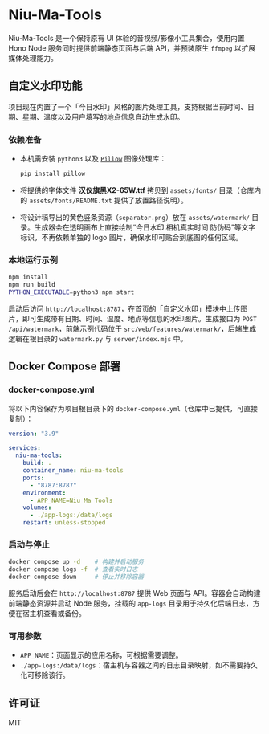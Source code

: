 # Niu-Ma-Tools

Niu-Ma-Tools 是一个保持原有 UI 体验的音视频/影像小工具集合，使用内置 Hono Node 服务同时提供前端静态页面与后端 API，并预装原生 `ffmpeg` 以扩展媒体处理能力。

## 自定义水印功能

项目现在内置了一个「今日水印」风格的图片处理工具，支持根据当前时间、日期、星期、温度以及用户填写的地点信息自动生成水印。

### 依赖准备

- 本机需安装 `python3` 以及 [`Pillow`](https://python-pillow.org/) 图像处理库：

  ```bash
  pip install pillow
  ```

- 将提供的字体文件 **汉仪旗黑X2-65W.ttf** 拷贝到 `assets/fonts/` 目录（仓库内的 `assets/fonts/README.txt` 提供了放置路径说明）。
- 将设计稿导出的黄色竖条资源（`separator.png`）放在 `assets/watermark/` 目录。生成器会在透明画布上直接绘制“今日水印 相机真实时间 防伪码”等文字标识，不再依赖单独的 logo 图片，确保水印可贴合到底图的任何区域。

### 本地运行示例

```bash
npm install
npm run build
PYTHON_EXECUTABLE=python3 npm start
```

启动后访问 `http://localhost:8787`，在首页的「自定义水印」模块中上传图片，即可生成带有日期、时间、温度、地点等信息的水印图片。生成接口为 `POST /api/watermark`，前端示例代码位于 `src/web/features/watermark/`，后端生成逻辑在根目录的 `watermark.py` 与 `server/index.mjs` 中。

## Docker Compose 部署

### docker-compose.yml
将以下内容保存为项目根目录下的 `docker-compose.yml`（仓库中已提供，可直接复制）：

```yaml
version: "3.9"

services:
  niu-ma-tools:
    build: .
    container_name: niu-ma-tools
    ports:
      - "8787:8787"
    environment:
      - APP_NAME=Niu Ma Tools
    volumes:
      - ./app-logs:/data/logs
    restart: unless-stopped
```

### 启动与停止
```bash
docker compose up -d    # 构建并启动服务
docker compose logs -f  # 查看实时日志
docker compose down     # 停止并移除容器
```

服务启动后会在 `http://localhost:8787` 提供 Web 页面与 API。容器会自动构建前端静态资源并启动 Node 服务，挂载的 `app-logs` 目录用于持久化后端日志，方便在宿主机查看或备份。

### 可用参数
- `APP_NAME`：页面显示的应用名称，可根据需要调整。
- `./app-logs:/data/logs`：宿主机与容器之间的日志目录映射，如不需要持久化可移除该行。

## 许可证
MIT
